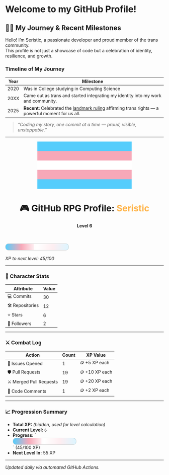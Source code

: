 # Welcome to my GitHub Profile!

## 🏳️‍⚧️ My Journey & Recent Milestones

Hello! I’m Seristic, a passionate developer and proud member of the trans community.  
This profile is not just a showcase of code but a celebration of identity, resilience, and growth.

### Timeline of My Journey

| Year | Milestone |
|-------|------------|
| 2020 | Was in College studying in Computing Science  |
| 20XX | Came out as trans and started integrating my identity into my work and community. |
| 2025 | **Recent:** Celebrated the [landmark ruling](https://example-link-to-news) affirming trans rights — a powerful moment for us all. |

> *“Coding my story, one commit at a time — proud, visible, unstoppable.”*

---

<p align="center">
  <img src="trans-flag.svg" alt="Transgender Pride Flag" width="300" />
</p>

<h1 align="center">🎮 GitHub RPG Profile: <span style="color:#ffb347">Seristic</span></h1>

<p align="center">
  <b>Level 6</b><br>
  <code>
  <div style="
    width: 200px;
    height: 20px;
    border-radius: 10px;
    background: linear-gradient(
      to right,
      #55CDFC 0%,
      #F7A8B8 25%,
      #FFFFFF 50%,
      #F7A8B8 75%,
      #55CDFC 100%
    );
    position: relative;
    overflow: hidden;
    border: 1px solid #ccc;
  ">
    <div style="
      height: 100%;
      width: 55%;
      background-color: rgba(255, 255, 255, 0.8);
      position: absolute;
      top: 0;
      left: 45%;
      transition: width 0.5s ease;
    "></div>
  </div></code><br>
  <i>XP to next level: 45/100</i>
</p>

---

### 🧠 Character Stats

| Attribute        | Value        |
|------------------|--------------|
| 💻 Commits       | 30  |
| 🛠 Repositories  | 12    |
| ⭐ Stars         | 6    |
| 👥 Followers     | 2|

---

### ⚔️ Combat Log

| Action                 | Count         | XP Value      |
|------------------------|---------------|---------------|
| 🔧 Issues Opened        | 1    | 🪙 +5 XP each  |
| 🛡 Pull Requests        | 19       | 🪙 +10 XP each |
| ⚔ Merged Pull Requests  | 19 | 🪙 +20 XP each |
| 💬 Code Comments       | 1  | 🪙 +2 XP each  |

---

### 📈 Progression Summary

- **Total XP:** *(hidden, used for level calculation)*
- **Current Level:** `6`
- **Progress:** `
  <div style="
    width: 200px;
    height: 20px;
    border-radius: 10px;
    background: linear-gradient(
      to right,
      #55CDFC 0%,
      #F7A8B8 25%,
      #FFFFFF 50%,
      #F7A8B8 75%,
      #55CDFC 100%
    );
    position: relative;
    overflow: hidden;
    border: 1px solid #ccc;
  ">
    <div style="
      height: 100%;
      width: 55%;
      background-color: rgba(255, 255, 255, 0.8);
      position: absolute;
      top: 0;
      left: 45%;
      transition: width 0.5s ease;
    "></div>
  </div>` (45/100 XP)
- **Next Level In:** 55 XP

---

_Updated daily via automated GitHub Actions._
